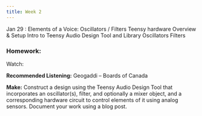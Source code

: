```yaml
---
title: Week 2
---
```


Jan 29
: Elements of a Voice: Oscillators / Filters
Teensy hardware Overview & Setup
Intro to Teensy Audio Design Tool and Library
Oscillators
Filters

### Homework:

Watch:

**Recommended Listening:**
Geogaddi – Boards of Canada

**Make:** Construct a design using the Teensy Audio Design Tool that incorporates an oscillator(s), filter, and optionally a mixer object, and a corresponding hardware circuit to control elements of it using analog sensors. Document your work using a blog post.
